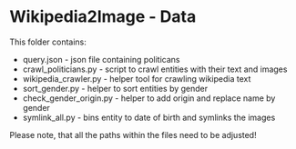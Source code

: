 # Wikipedia2Image - Data

This folder contains:

* query.json - json file containing politicans
* crawl_politicians.py - script to crawl entities with their text and images
* wikipedia_crawler.py - helper tool for crawling wikipedia text
* sort_gender.py - helper to sort entities by gender
* check_gender_origin.py - helper to add origin and replace name by gender
* symlink_all.py - bins entity to date of birth and symlinks the images

Please note, that all the paths within the files need to be adjusted!
